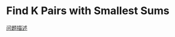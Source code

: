 # Find K Pairs with Smallest Sums

[问题描述](https://leetcode.com/problems/find-k-pairs-with-smallest-sums/)
